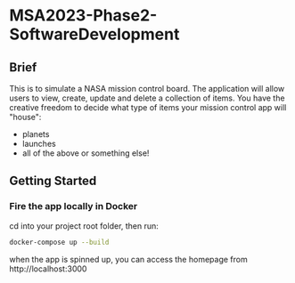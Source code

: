 # MSA2023-Phase2-SoftwareDevelopment

## Brief

This is to simulate a NASA mission control board. The application will allow users to view, create, update and delete a collection of items. You have the creative freedom to decide what type of items your mission control app will "house":

- planets
- launches
- all of the above or something else!

## Getting Started


### Fire the app locally in Docker
cd into your project root folder, then run:

```zsh
docker-compose up --build
```
when the app is spinned up, you can access the homepage from
http://localhost:3000

 

 

 